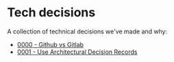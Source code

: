 # Tech decisions

A collection of technical decisions we've made and why:

- [0000 - Github vs Gitlab](github-vs-gitlab.md)
- [0001 - Use Architectural Decision Records](0001-use-architectural-decision-records.md)
